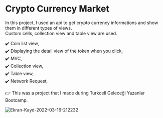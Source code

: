 # Crypto Currency Market
In this project, I used an api to get crypto currency informations and show them in different types of views. <br>
Custom cells, collection view and table view are used. <br>

✔️ Coin list view, <br>
✔️ Displaying the detail view of the token when you click, <br>
✔️ MVC, <br>
✔️ Collection view, <br>
✔️ Table view, <br>
✔️ Network Request, <br>


👉 This was a project that I made during Turkcell Geleceği Yazanlar Bootcamp. <br>


![Ekran-Kayd-2022-03-16-212232](https://user-images.githubusercontent.com/59232592/158661267-41fcde3b-5ca0-4757-b5ba-6dfc82fbc059.gif)
